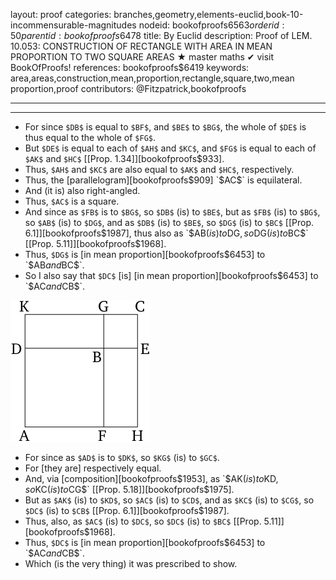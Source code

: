 layout: proof
categories: branches,geometry,elements-euclid,book-10-incommensurable-magnitudes
nodeid: bookofproofs$6563
orderid: 50
parentid: bookofproofs$6478
title: By Euclid
description:  Proof of LEM. 10.053: CONSTRUCTION OF RECTANGLE WITH AREA IN MEAN PROPORTION TO TWO SQUARE AREAS &#9733; master maths &#10004; visit BookOfProofs!
references: bookofproofs$6419
keywords: area,areas,construction,mean,proportion,rectangle,square,two,mean proportion,proof
contributors: @Fitzpatrick,bookofproofs

---


---



* For since `$DB$` is equal to `$BF$`, and `$BE$` to `$BG$`, the whole of `$DE$` is thus equal to the whole of `$FG$`.
* But `$DE$` is equal to each of `$AH$` and `$KC$`, and `$FG$` is equal to each of `$AK$` and `$HC$` [[Prop. 1.34]][bookofproofs$933].
* Thus, `$AH$` and `$KC$` are also equal to `$AK$` and `$HC$`, respectively.
* Thus, the [parallelogram][bookofproofs$909] `$AC$` is equilateral.
* And (it is) also right-angled.
* Thus, `$AC$` is a square.
* And since as `$FB$` is to `$BG$`, so `$DB$` (is) to `$BE$`, but as `$FB$` (is) to `$BG$`, so `$AB$` (is) to `$DG$`, and as `$DB$` (is) to `$BE$`, so `$DG$` (is) to `$BC$` [[Prop. 6.1]][bookofproofs$1987], thus also as `$AB$` (is) to `$DG$`, so `$DG$` (is) to `$BC$` [[Prop. 5.11]][bookofproofs$1968].
* Thus, `$DG$` is [in mean proportion][bookofproofs$6453] to `$AB$` and `$BC$`.
* So I also say that `$DC$` [is] [in mean proportion][bookofproofs$6453] to `$AC$` and `$CB$`.

![fig053ae](https://github.com/bookofproofs/bookofproofs.github.io/blob/main/_sources/_assets/images/euclid/Book10/fig053ae.png?raw=true)

* For since as `$AD$` is to `$DK$`, so `$KG$` (is) to `$GC$`.
* For [they are] respectively equal.
* And, via [composition][bookofproofs$1953], as `$AK$` (is) to `$KD$`, so `$KC$` (is) to `$CG$` [[Prop. 5.18]][bookofproofs$1975].
* But as `$AK$` (is) to `$KD$`, so `$AC$` (is) to `$CD$`, and as `$KC$` (is) to `$CG$`, so `$DC$` (is) to `$CB$` [[Prop. 6.1]][bookofproofs$1987].
* Thus, also, as `$AC$` (is) to `$DC$`, so `$DC$` (is) to `$BC$` [[Prop. 5.11]][bookofproofs$1968].
* Thus, `$DC$` is [in mean proportion][bookofproofs$6453] to `$AC$` and `$CB$`.
* Which (is the very thing) it was prescribed to show.
